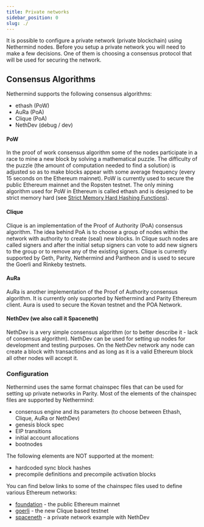 ```yaml
---
title: Private networks
sidebar_position: 0
slug: ./
---
```


It is possible to configure a private network \(private blockchain\) using Nethermind nodes. Before you setup a private
network you will need to make a few decisions. One of them is choosing a consensus protocol that will be used for
securing the network.

## Consensus Algorithms

Nethermind supports the following consensus algorithms:

* ethash \(PoW\)
* AuRa \(PoA\)
* Clique \(PoA\)
* NethDev \(debug / dev\)

#### PoW

In the proof of work consensus algorithm some of the nodes participate in a race to mine a new block by solving a
mathematical puzzle. The difficulty of the puzzle \(the amount of computation needed to find a solution\) is adjusted so
as to make blocks appear with some average frequency \(every 15 seconds on the Ethereum mainnet\). PoW is currently used
to secure the public Ethereum mainnet and the Ropsten testnet. The only mining algorithm used for PoW in Ethereum is
called ethash and is designed to be strict memory hard
\(see [Strict Memory Hard Hashing Functions](http://www.hashcash.org/papers/memohash.pdf)\).

#### Clique

Clique is an implementation of the Proof of Authority \(PoA\) consensus algorithm. The idea behind PoA is to choose a
group of nodes within the network with authority to create \(seal\) new blocks. In Clique such nodes are called signers
and after the initial setup signers can vote to add new signers to the group or to remove any of the existing signers.
Clique is currently supported by Geth, Parity, Nethermind and Pantheon and is used to secure the Goerli and Rinkeby
testnets.

#### AuRa

AuRa is another implementation of the Proof of Authority consensus algorithm. It is currently only supported by
Nethermind and Parity Ethereum client. Aura is used to secure the Kovan testnet and the POA Network.

#### NethDev \(we also call it Spaceneth\)

NethDev is a very simple consensus algorithm \(or to better describe it - lack of consensus algorithm\). NethDev can be
used for setting up nodes for development and testing purposes. On the NethDev network any node can create a block with
transactions and as long as it is a valid Ethereum block all other nodes will accept it.

### Configuration

Nethermind uses the same format chainspec files that can be used for setting up private networks in Parity. Most of the
elements of the chainspec files are supported by Nethermind:

* consensus engine and its parameters \(to choose between Ethash, Clique, AuRa or NethDev\)
* genesis block spec
* EIP transitions
* initial account allocations
* bootnodes

The following elements are NOT supported at the moment:

* hardcoded sync block hashes
* precompile definitions and precompile activation blocks

You can find below links to some of the chainspec files used to define various Ethereum networks:

* [foundation](https://github.com/NethermindEth/nethermind/blob/9d67fc0c7b5389770521f501e2b649543ae0afa9/src/Nethermind/Chains/foundation.json) -
  the public Ethereum mainnet
* [goerli](https://github.com/NethermindEth/nethermind/blob/9d67fc0c7b5389770521f501e2b649543ae0afa9/src/Nethermind/Chains/goerli.json) -
  the new Clique based testnet
* [spaceneth](https://github.com/NethermindEth/nethermind/blob/9d67fc0c7b5389770521f501e2b649543ae0afa9/src/Nethermind/Chains/spaceneth.json) -
  a private network example with NethDev



